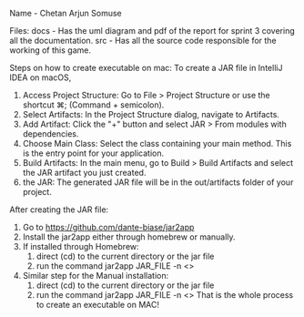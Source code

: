 Name - Chetan Arjun Somuse 

Files:
docs - Has the uml diagram and pdf of the report for sprint 3 covering all the documentation.
src - Has all the source code responsible for the working of this game.

Steps on how to create executable on mac:
To create a JAR file in IntelliJ IDEA on macOS,
1. Access Project Structure: Go to File > Project Structure or use the shortcut ⌘; (Command + semicolon).
2. Select Artifacts: In the Project Structure dialog, navigate to Artifacts.
3. Add Artifact: Click the "+" button and select JAR > From modules with dependencies.
4. Choose Main Class: Select the class containing your main method. This is the entry point for your application.
5. Build Artifacts: In the main menu, go to Build > Build Artifacts and select the JAR artifact you just created.
6. the JAR: The generated JAR file will be in the out/artifacts folder of your project. 

After creating the JAR file:
1. Go to https://github.com/dante-biase/jar2app 
2. Install the jar2app either through homebrew or manually. 
3. If installed through Homebrew: 
   1. direct (cd) to the current directory or the jar file 
   2. run the command  jar2app JAR_FILE -n <<Name the file you want>>
4. Similar step for the Manual installation:
   1. direct (cd) to the current directory or the jar file
   2. run the command  jar2app JAR_FILE -n <<Name the file you want>>
That is the whole process to create an executable on MAC!
